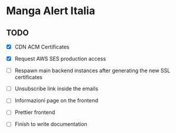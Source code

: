 # Manga Alert Italia


## TODO

- [x] CDN ACM Certificates
- [x] Request AWS SES production access
- [ ] Respawn main backend instances after generating the new SSL certificates
- [ ] Unsubscribe link inside the emails
- [ ] Informazioni page on the frontend
- [ ] Prettier frontend
- [ ] Finish to write documentation


